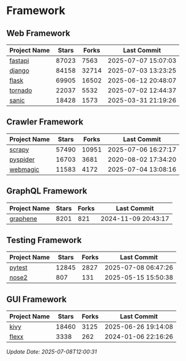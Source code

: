 # Framework

## Web Framework
| Project Name | Stars | Forks | Last Commit |
| ------------ | ----- | ----- | ----------- |
| [fastapi](https://github.com/fastapi/fastapi) | 87023 | 7563 | 2025-07-07 15:07:03 |
| [django](https://github.com/django/django) | 84158 | 32714 | 2025-07-03 13:23:25 |
| [flask](https://github.com/pallets/flask) | 69905 | 16502 | 2025-06-12 20:48:07 |
| [tornado](https://github.com/tornadoweb/tornado) | 22037 | 5532 | 2025-07-02 12:44:37 |
| [sanic](https://github.com/sanic-org/sanic) | 18428 | 1573 | 2025-03-31 21:19:26 |

## Crawler Framework
| Project Name | Stars | Forks | Last Commit |
| ------------ | ----- | ----- | ----------- |
| [scrapy](https://github.com/scrapy/scrapy) | 57490 | 10951 | 2025-07-06 16:27:17 |
| [pyspider](https://github.com/binux/pyspider) | 16703 | 3681 | 2020-08-02 17:34:20 |
| [webmagic](https://github.com/code4craft/webmagic) | 11583 | 4172 | 2025-07-04 13:08:16 |

## GraphQL Framework
| Project Name | Stars | Forks | Last Commit |
| ------------ | ----- | ----- | ----------- |
| [graphene](https://github.com/graphql-python/graphene) | 8201 | 821 | 2024-11-09 20:43:17 |

## Testing Framework
| Project Name | Stars | Forks | Last Commit |
| ------------ | ----- | ----- | ----------- |
| [pytest](https://github.com/pytest-dev/pytest) | 12845 | 2827 | 2025-07-08 06:47:26 |
| [nose2](https://github.com/nose-devs/nose2) | 807 | 131 | 2025-05-15 15:50:38 |

## GUI Framework
| Project Name | Stars | Forks | Last Commit |
| ------------ | ----- | ----- | ----------- |
| [kivy](https://github.com/kivy/kivy) | 18460 | 3125 | 2025-06-26 19:14:08 |
| [flexx](https://github.com/flexxui/flexx) | 3338 | 262 | 2024-01-06 22:16:26 |

*Update Date: 2025-07-08T12:00:31*